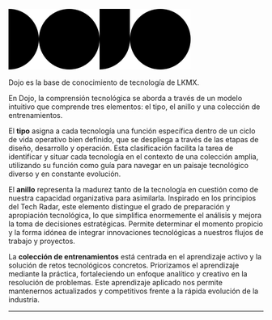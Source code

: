 
![DOJO](DOJO.svg)

Dojo es la base de conocimiento de tecnología de LKMX.

En Dojo, la comprensión tecnológica se aborda a través de un modelo intuitivo que comprende tres elementos: el tipo, el anillo y una colección de entrenamientos.

El **tipo** asigna a cada tecnología una función específica dentro de un ciclo de vida operativo bien definido, que se despliega a través de las etapas de diseño, desarrollo y operación. Esta clasificación facilita la tarea de identificar y situar cada tecnología en el contexto de una colección amplia, utilizando su función como guía para navegar en un paisaje tecnológico diverso y en constante evolución.

El **anillo** representa la madurez tanto de la tecnología en cuestión como de nuestra capacidad organizativa para asimilarla. Inspirado en los principios del Tech Radar, este elemento distingue el grado de preparación y apropiación tecnológica, lo que simplifica enormemente el análisis y mejora la toma de decisiones estratégicas. Permite determinar el momento propicio y la forma idónea de integrar innovaciones tecnológicas a nuestros flujos de trabajo y proyectos.

La **colección de entrenamientos** está centrada en el aprendizaje activo y la solución de retos tecnológicos concretos. Priorizamos el aprendizaje mediante la práctica, fortaleciendo un enfoque analítico y creativo en la resolución de problemas. Este aprendizaje aplicado nos permite mantenernos actualizados y competitivos frente a la rápida evolución de la industria.

---

